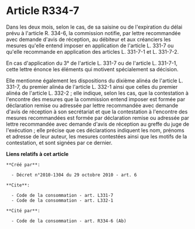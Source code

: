 # Article R334-7

Dans les deux mois, selon le cas, de sa saisine ou de l'expiration du délai prévu à l'article R. 334-6, la commission
notifie, par lettre recommandée avec demande d'avis de réception, au débiteur et aux créanciers les mesures qu'elle entend
imposer en application de l'article L. 331-7 ou qu'elle recommande en application des articles L. 331-7-1 et L. 331-7-2. 

En cas d'application du 3° de l'article L. 331-7 ou de l'article L. 331-7-1, cette lettre énonce les éléments qui motivent
spécialement sa décision. 

Elle mentionne également les dispositions du dixième alinéa de l'article L. 331-7, du premier alinéa de l'article L. 332-1
ainsi que celles du premier alinéa de l'article L. 332-2 ; elle indique, selon les cas, que la contestation à l'encontre des
mesures que la commission entend imposer est formée par déclaration remise ou adressée par lettre recommandée avec demande
d'avis de réception à son secrétariat et que la contestation à l'encontre des mesures recommandées est formée par déclaration
remise ou adressée par lettre recommandée avec demande d'avis de réception au greffe du juge de l'exécution ; elle précise
que ces déclarations indiquent les nom, prénoms et adresse de leur auteur, les mesures contestées ainsi que les motifs de la
contestation, et sont signées par ce dernier.

**Liens relatifs à cet article**

	**Créé par**:

	  - Décret n°2010-1304 du 29 octobre 2010 - art. 6

	**Cite**:

	  - Code de la consommation - art. L331-7
	  - Code de la consommation - art. L332-1

	**Cité par**:

	  - Code de la consommation - art. R334-6 (Ab)
